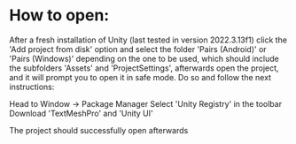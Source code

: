 # How to open:

After a fresh installation of Unity (last tested in version 2022.3.13f1) click the 'Add project from disk' option and select the folder 'Pairs (Android)' or 'Pairs (Windows)' depending on the one to be used, which should include the subfolders 'Assets' and 'ProjectSettings', afterwards open the project, and it will prompt you to open it in safe mode. Do so and follow the next instructions:

Head to Window -> Package Manager
Select 'Unity Registry' in the toolbar
Download 'TextMeshPro' and 'Unity UI'

The project should successfully open afterwards
